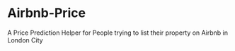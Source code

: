 # Airbnb-Price
A Price Prediction Helper for People trying to list their property on Airbnb in London City
